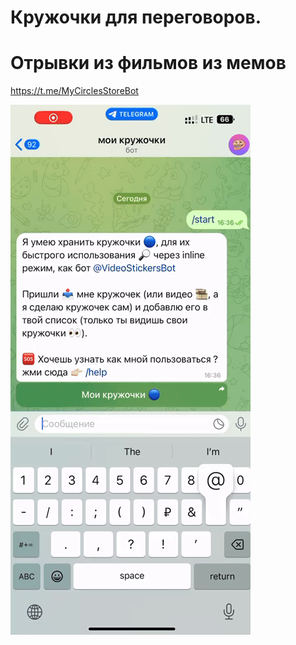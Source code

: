 # Кружочки для переговоров. 
# Отрывки из фильмов из мемов

https://t.me/MyCirclesStoreBot

![](help.gif)
